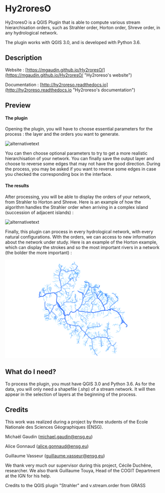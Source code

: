 # Hy2roresO
Hy2roresO is a QGIS Plugin that is able to compute various stream hierarchisation orders, such as Strahler order, Horton order, Shreve order, in any hydrological network.

The plugin works with QGIS 3.0, and is developed with Python 3.6.


## Description
Website : [https://mgaudin.github.io/Hy2roresO/](https://mgaudin.github.io/Hy2roresO/ "Hy2roreso's website")

Documentation : [http://hy2roreso.readthedocs.io](http://hy2roreso.readthedocs.io "Hy2roreso's documentation")

## Preview
#### The plugin
Opening the plugin, you will have to choose essential parameters for the process : the layer and the orders you want to generate.

![alternativetext](asset/home.png)

You can then choose optional parameters to try to get a more realistic hierarchisation of your network. You can finally save the output layer and choose to reverse some edges that may not have the good direction.
During the process, you may be asked if you want to reverse some edges in case you checked the corresponding box in the interface.

#### The results
After processing, you will be able to display the orders of your network, from Strahler to Horton and Shreve.
Here is an example of how the algorithm handles the Strahler order when arriving in a complex island (succession of adjacent islands) :

![alternativetext](asset/results/Hy2roresO_complexe_strahler.png)

Finally, this plugin can process in every hydrological network, with every natural configurations. With the orders, we can access to new information about the network under study. Here is an example of the Horton example, which can display the strokes and so the most important rivers in a network (the bolder the more important) :

![alternativetext](asset/Hy2roresO_Horton.png)

## What do I need?
To process the plugin, you must have QGIS 3.0 and Python 3.6.
As for the data, you will only need a shapefile (.shp) of a stream network. It will then appear in the selection of layers at the beginning of the process.

## Credits

This work was realized during a project by three students of the Ecole Nationale des Sciences Géographiques (ENSG).

Michaël Gaudin (<michael.gaudin@ensg.eu>)

Alice Gonnaud (<alice.gonnaud@ensg.eu>)

Guillaume Vasseur (<guillaume.vasseur@ensg.eu>)

We thank very much our supervisor during this project, Cécile Duchêne, researcher. We also thank Guillaume Touya, Head of the COGIT Department at the IGN for his help.

Credits to the QGIS plugin "Strahler" and v.stream.order from GRASS
